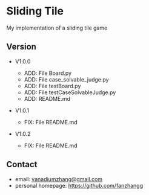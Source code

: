 # Sliding Tile

My implementation of a sliding tile game

## Version
- V1.0.0
    - ADD: File Board.py
    - ADD: File case_solvable_judge.py
    - ADD: File testBoard.py
    - ADD: File testCaseSolvableJudge.py
    - ADD: README.md
    
- V1.0.1
    - FIX: File README.md
    
- V1.0.2
    - FIX: File README.md
    
## Contact
- email: vanadiumzhang@gmail.com
- personal homepage: https://github.com/fanzhangg
